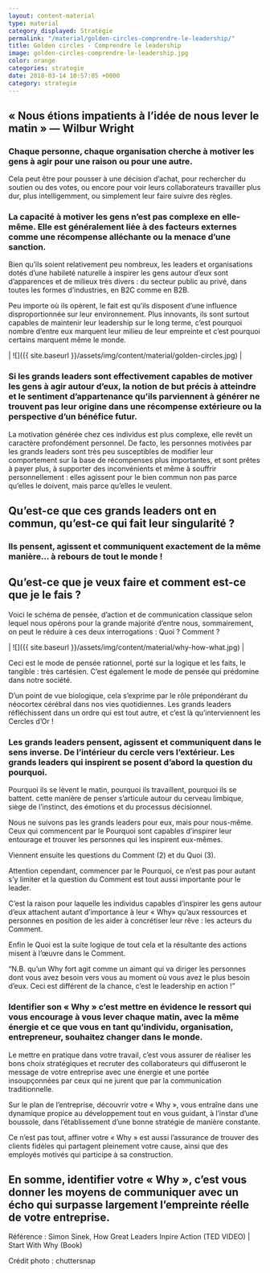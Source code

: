 ```yaml
---
layout: content-material
type: material
category_displayed: Stratégie
permalink: "/material/golden-circles-comprendre-le-leadership/"
title: Golden circles - Comprendre le leadership
image: golden-circles-comprendre-le-leadership.jpg
color: orange
categories: strategie
date: 2018-03-14 10:57:05 +0000
category: strategie
---
```


## &laquo;&nbsp;Nous étions impatients à l’idée de nous lever le matin&nbsp;&raquo; &mdash;&nbsp;Wilbur Wright

### Chaque personne, chaque organisation cherche à motiver les gens à agir pour une raison ou pour une autre.

Cela peut être pour pousser à une décision d’achat, pour rechercher du soutien ou des votes, ou encore pour voir leurs collaborateurs travailler plus dur, plus intelligemment, ou simplement leur faire suivre des règles.

### La capacité à motiver les gens n’est pas complexe en elle-même. Elle est généralement liée à des facteurs externes comme une récompense alléchante ou la menace d’une sanction.

Bien qu’ils soient relativement peu nombreux, les leaders et organisations dotés d’une habileté naturelle à inspirer les gens autour d’eux sont d’apparences et de milieux très divers : du secteur public au privé, dans toutes les formes d’industries, en B2C comme en B2B.

Peu importe où ils opèrent, le fait est qu’ils disposent d’une influence disproportionnée sur leur environnement. Plus innovants, ils sont surtout capables de maintenir leur leadership sur le long terme, c’est pourquoi nombre d’entre eux marquent leur milieu de leur empreinte et c’est pourquoi certains marquent même le monde.

| ![]({{ site.baseurl }}/assets/img/content/material/golden-circles.jpg) |

### Si les grands leaders sont effectivement capables de motiver les gens à agir autour d’eux, la notion de but précis à atteindre et le sentiment d’appartenance qu’ils parviennent à générer ne trouvent pas leur origine dans une récompense extérieure ou la perspective d’un bénéfice futur.

La motivation générée chez ces individus est plus complexe, elle revêt un caractère profondément personnel. De facto, les personnes motivées par les grands leaders sont très peu susceptibles de modifier leur comportement sur la base de récompenses plus importantes, et sont prêtes à payer plus, à supporter des inconvénients et même à souffrir personnellement : elles agissent pour le bien commun non pas parce qu’elles le doivent, mais parce qu’elles le veulent.

## Qu’est-ce que ces grands leaders ont en commun, qu’est-ce qui fait leur singularité ?

### Ils pensent, agissent et communiquent exactement de la même manière… à rebours de tout le monde !

## Qu’est-ce que je veux faire et comment est-ce que je le fais ?

Voici le schéma de pensée, d’action et de communication classique selon lequel nous opérons pour la grande majorité d’entre nous, sommairement, on peut le réduire à ces deux interrogations :  Quoi ? Comment ?

| ![]({{ site.baseurl }}/assets/img/content/material/why-how-what.jpg) |

Ceci est le mode de pensée rationnel, porté sur la logique et les faits, le tangible : très cartésien. C’est également le mode de pensée qui prédomine dans notre société.

D’un point de vue biologique, cela s’exprime par le rôle prépondérant du néocortex cérébral dans nos vies quotidiennes. Les grands leaders réfléchissent dans un ordre qui est tout autre, et c’est là qu’interviennent les Cercles d’Or !

### Les grands leaders pensent, agissent et communiquent dans le sens inverse. De l’intérieur du cercle vers l’extérieur. Les grands leaders qui inspirent se posent d’abord la question du pourquoi.

Pourquoi ils se lèvent le matin, pourquoi ils travaillent, pourquoi ils se battent. cette manière de penser s’articule autour du cerveau limbique, siège de l’instinct, des émotions et du processus décisionnel.

Nous ne suivons pas les grands leaders pour eux, mais pour nous-même. Ceux qui commencent par le Pourquoi sont capables d’inspirer leur entourage et trouver les personnes qui les inspirent eux-mêmes.

Viennent ensuite les questions du Comment (2) et du Quoi (3).

Attention cependant, commencer par le Pourquoi, ce n’est pas pour autant s’y limiter et la question du Comment est tout aussi importante pour le leader.

C’est la raison pour laquelle les individus capables d’inspirer les gens autour d’eux attachent autant d’importance à leur « Why» qu’aux ressources et personnes en position de les aider à concrétiser leur rêve : les acteurs du Comment.

Enfin le Quoi est la suite logique de tout cela et la résultante des actions misent à l’œuvre dans le Comment.

“N.B. qu’un Why fort agit comme un aimant qui va diriger les personnes dont vous avez besoin vers vous au moment où vous avez le plus besoin d’eux. Ceci est différent de la chance, c’est le leadership en action !”

### Identifier son « Why » c’est mettre en évidence le ressort qui vous encourage à vous lever chaque matin, avec la même énergie et ce que vous en tant qu’individu, organisation, entrepreneur, souhaitez changer dans le monde.

Le mettre en pratique dans votre travail, c’est vous assurer de réaliser les bons choix stratégiques et recruter des collaborateurs qui diffuseront le message de votre entreprise avec une énergie et une portée insoupçonnées par ceux qui ne jurent que par la communication traditionnelle.

Sur le plan de l’entreprise, découvrir votre « Why », vous entraîne dans une dynamique propice au développement tout en vous guidant, à l’instar d’une boussole, dans l’établissement d’une bonne stratégie de manière constante.

Ce n’est pas tout, affiner votre « Why » est aussi l’assurance de trouver des clients fidèles qui partagent pleinement votre cause, ainsi que des employés motivés qui participe à sa construction.

## En somme, identifier votre « Why », c’est vous donner les moyens de communiquer avec un écho qui surpasse largement l’empreinte réelle de votre entreprise.

Référence : Simon Sinek, How Great Leaders Inpire Action (TED VIDEO) | Start With Why (Book)

Crédit photo : chuttersnap
